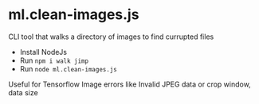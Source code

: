 # ml.clean-images.js

CLI tool that walks a directory of images to find currupted files

- Install NodeJs
- Run `npm i walk jimp`
- Run `node ml.clean-images.js`

Useful for Tensorflow Image errors like Invalid JPEG data or crop window, data size 
